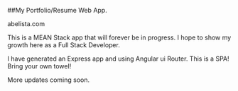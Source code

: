 ##My Portfolio/Resume Web App.

abelista.com

This is a MEAN Stack app that will forever be in progress.
I hope to show my growth here as a Full Stack Developer.

I have generated an Express app and using Angular ui Router.
This is a SPA! Bring your own towel!

More updates coming soon. 


